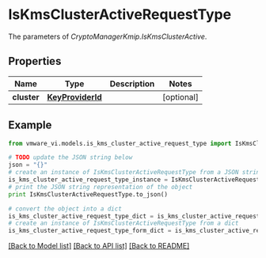 # IsKmsClusterActiveRequestType

The parameters of *CryptoManagerKmip.IsKmsClusterActive*. 

## Properties
Name | Type | Description | Notes
------------ | ------------- | ------------- | -------------
**cluster** | [**KeyProviderId**](KeyProviderId.md) |  | [optional] 

## Example

```python
from vmware_vi.models.is_kms_cluster_active_request_type import IsKmsClusterActiveRequestType

# TODO update the JSON string below
json = "{}"
# create an instance of IsKmsClusterActiveRequestType from a JSON string
is_kms_cluster_active_request_type_instance = IsKmsClusterActiveRequestType.from_json(json)
# print the JSON string representation of the object
print IsKmsClusterActiveRequestType.to_json()

# convert the object into a dict
is_kms_cluster_active_request_type_dict = is_kms_cluster_active_request_type_instance.to_dict()
# create an instance of IsKmsClusterActiveRequestType from a dict
is_kms_cluster_active_request_type_form_dict = is_kms_cluster_active_request_type.from_dict(is_kms_cluster_active_request_type_dict)
```
[[Back to Model list]](../README.md#documentation-for-models) [[Back to API list]](../README.md#documentation-for-api-endpoints) [[Back to README]](../README.md)



